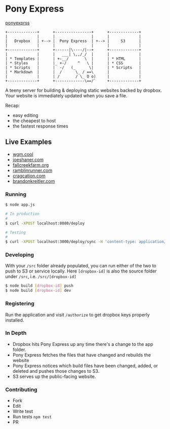 # Pony Express

[ponyexprss](http://ponyexprss.com/)

```
+-------------+      +----------------+      +-------------+
|             |      |                |      |             |
|   Dropbox   | +--> |  Pony Express  | +--> |     S3      |
|             |      |                |      |             |
+-------------+      +------|\----/|--+      +-------------+
|             |      |   ___| \,,/_/  |      |             |
| * Templates |      | +-__/       \  |      | * HTML      |
| * Styles    |      |_ +-/     ^   \ |      | * CSS       |
| * Scripts   |      |  -/   (_      \|      | * Scripts   |
| * Markdown  |      |  /      \_ / ==\      |             |
|             |      | /       / \_ O o)     |             |
+-------------+      +-------------\==/`     +-------------+
```

A teeny server for building & deploying static websites backed by dropbox. Your website is immediately updated when you save a file. 

Recap:

* easy editing
* the cheapest to host
* the fastest response times

## Live Examples

* [wgm.cool](http://wgm.cool)
* [joeshaner.com](http://joeshaner.com)
* [fallcreekfarm.org](http://fallcreekfarm.org)
* [ramblinrunner.com](http://ramblinrunner.com/)
* [cragcation.com](http://cragcation.com/)
* [brandonkreitler.com](http://brandonkreitler.com/)

### Running

```bash
$ node app.js

# In production
#
$ curl -XPOST localhost:8080/deploy

# Testing
#
$ curl -XPOST localhost:3000/deploy/sync -H 'content-type: application/json' -d '{"id": 544017}'
```

### Developing

With your `/src` folder already populated, you can run either of the two to push to S3 or service locally. Here `[dropbox-id]` is also the source folder under `/src`, i.e. `/src/[dropbox-id]`

```bash
$ node build [dropbox-id] push
$ node build [dropbox-id] dev
```

### Registering

Run the application and visit `/authorize` to get dropbox keys properly installed. 

### In Depth

* Dropbox hits Pony Express up any time there's a change to the app folder. 
* Pony Express fetches the files that have changed and rebuilds the website
* Pony Express notices which build files have been changed, added, or deleted
  and pushes those changes to S3. 
* S3 serves up the public-facing website. 

### Contributing

* Fork
* Edit
* Write test
* Run tests `npm test`
* PR
